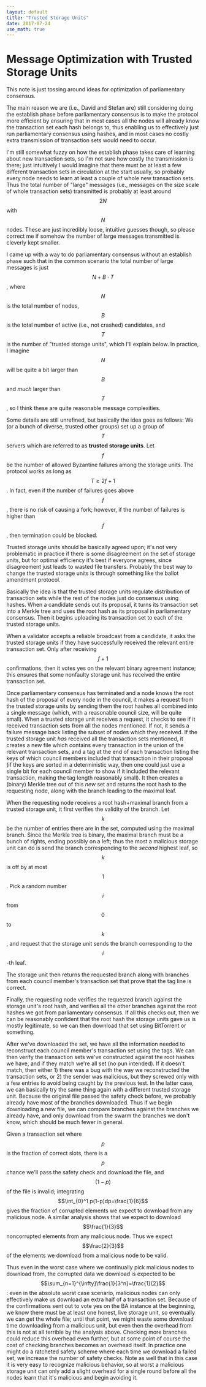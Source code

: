 ```yaml
---
layout: default
title: "Trusted Storage Units"
date: 2017-07-24
use_math: true
---
```


# Message Optimization with Trusted Storage Units

This note is just tossing around ideas for optimization of parliamentary consensus.

The main reason we are (i.e., David and Stefan are) still considering doing the establish phase before parliamentary consensus is to make the protocol more efficient by ensuring that in most cases all the nodes will already know the transaction set each hash belongs to, thus enabling us to effectively just run parliamentary consensus using hashes, and in most cases no costly extra transmission of transaction sets would need to occur.

I'm still somewhat fuzzy on how the establish phase takes care of learning about new transaction sets, so I'm not sure how costly the transmission is there; just intuitively I would imagine that there must be at least a few different transaction sets in circulation at the start usually, so probably every node needs to learn at least a couple of whole new transaction sets. Thus the total number of "large" messages (i.e., messages on the size scale of whole transaction sets) transmitted is probably at least around $$2N$$ with $$N$$ nodes. These are just incredibly loose, intuitive guesses though, so please correct me if somehow the number of large messages transmitted is cleverly kept smaller.

I came up with a way to do parliamentary consensus without an establish phase such that in the common scenario the total number of large messages is just $$N+B\cdot T$$, where $$N$$ is the total number of nodes, $$B$$ is the total number of active (i.e., not crashed) candidates, and $$T$$ is the number of "trusted storage units", which I'll explain below. In practice, I imagine $$N$$ will be quite a bit larger than $$B$$ and *much* larger than $$T$$, so I think these are quite reasonable message complexities.

Some details are still unrefined, but basically the idea goes as follows: We (or a bunch of diverse, trusted other groups) set up a group of $$T$$ servers which are referred to as **trusted storage units**. Let $$f$$ be the number of allowed Byzantine failures among the storage units. The protocol works as long as $$T\geqslant 2f+1$$. In fact, even if the number of failures goes above $$f$$, there is no risk of causing a fork; however, if the number of failures is higher than $$f$$, then termination could be blocked.

Trusted storage units should be basically agreed upon; it's not very problematic in practice if there is some disagreement on the set of storage units, but for optimal efficiency it's best if everyone agrees, since disagreement just leads to wasted file transfers. Probably the best way to change the trusted storage units is through something like the ballot amendment protocol.

Basically the idea is that the trusted storage units regulate distribution of transaction sets while the rest of the nodes just do consensus using hashes. When a candidate sends out its proposal, it turns its transaction set into a Merkle tree and uses the root hash as its proposal in parliamentary consensus. Then it begins uploading its transaction set to each of the trusted storage units.

When a validator accepts a reliable broadcast from a candidate, it asks the trusted storage units if they have successfully received the relevant entire transaction set. Only after receiving $$f+1$$ confirmations, then it votes yes on the relevant binary agreement instance; this ensures that some nonfaulty storage unit has received the entire transaction set.

Once parliamentary consensus has terminated and a node knows the root hash of the proposal of every node in the council, it makes a request from the trusted storage units by sending them the root hashes all combined into a single message (which, with a reasonable council size, will be quite small). When a trusted storage unit receives a request, it checks to see if it received transaction sets from all the nodes mentioned. If not, it sends a failure message back listing the subset of nodes which they received. If the trusted storage unit *has* received all the transaction sets mentioned, it creates a new file which contains every transaction in the union of the relevant transaction sets, and a tag at the end of each transaction listing the keys of which council members included that transaction in their proposal (if the keys are sorted in a deterministic way, then one could just use a single bit for each council member to show if it included the relevant transaction, making the tag length reasonably small). It then creates a (binary) Merkle tree out of this *new* set and returns the root hash to the requesting node, along with the branch leading to the maximal leaf.

When the requesting node receives a root hash+maximal branch from a trusted storage unit, it first verifies the validity of the branch. Let $$k$$ be the number of entries there are in the set, computed using the maximal branch. Since the Merkle tree is binary, the maximal branch must be a bunch of rights, ending possibly on a left; thus the most a malicious storage unit can do is send the branch corresponding to the *second* highest leaf, so $$k$$ is off by at most $$1$$. Pick a random number $$i$$ from $$0$$ to $$k$$, and request that the storage unit sends the branch corresponding to the $$i$$-th leaf.

The storage unit then returns the requested branch along with branches from each council member's transaction set that prove that the tag line is correct.

Finally, the requesting node verifies the requested branch against the storage unit's root hash, and verifies all the other branches against the root hashes we got from parliamentary consensus. If all this checks out, then we can be reasonably confident that the root hash the storage units gave us is mostly legitimate, so we can then download that set using BitTorrent or something.

After we've downloaded the set, we have all the information needed to reconstruct each council member's transaction set using the tags. We can then verify the transaction sets we've constructed against the root hashes we have, and if they match we're all set (no pun intended). If it doesn't match, then either 1) there was a bug with the way we reconstructed the transaction sets, or 2) the sender was malicious, but they screwed only with a few entries to avoid being caught by the previous test. In the latter case, we can basically try the same thing again with a different trusted storage unit. Because the original file passed the safety check before, we probably already have most of the branches downloaded. Thus if we begin downloading a new file, we can compare branches against the branches we already have, and only download from the swarm the branches we don't know, which should be much fewer in general.

Given a transaction set where $$p$$ is the fraction of correct slots, there is a $$p$$ chance we'll pass the safety check and download the file, and $$(1-p)$$ of the file is invalid; integrating $$\int_{0}^1 p(1-p)dp=\frac{1}{6}$$ gives the fraction of corrupted elements we expect to download from any malicious node. A similar analysis shows that we expect to download $$\frac{1}{3}$$ noncorrupted elements from any malicious node. Thus we expect $$\frac{2}{3}$$ of the elements we download from a malicious node to be valid.

Thus even in the worst case where we continually pick malicious nodes to download from, the corrupted data we download is expected to be $$\sum_{n=1}^{\infty}\frac{1}{3^n}=\frac{1}{2}$$: even in the absolute worst case scenario, malicious nodes can only effectively make us download an extra half of a transaction set. Because of the confirmations sent out to vote yes on the BA instance at the beginning, we know there must be at least one honest, live storage unit, so eventually we can get the whole file; until that point, we might waste some download time downloading from a malicious unit, but even then the overhead from this is not at all terrible by the analysis above. Checking more branches could reduce this overhead even further, but at some point of course the cost of checking branches becomes an overhead itself. In practice one might do a ratcheted safety scheme where each time we download a failed set, we increase the number of safety checks. Note as well that in this case it is very easy to recognize malicious behavior, so at worst a malicious storage unit can only add a slight overhead for a single round before all the nodes learn that it's malicious and begin avoiding it.

